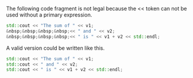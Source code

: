 The following code fragment is not legal because the << token can not be used without a primary expression.
```cpp
std::cout << "The sum of " << v1;
&nbsp;&nbsp;&nbsp;&nbsp;<< " and " << v2;
&nbsp;&nbsp;&nbsp;&nbsp;<< " is " << v1 + v2 << std::endl;
```
A valid version could be written like this.
```cpp
std::cout << "The sum of " << v1;
std::cout << " and " << v2;
std::cout << " is " << v1 + v2 << std::endl;
```
